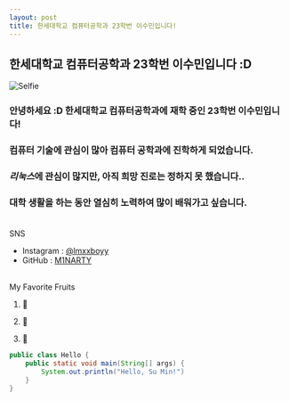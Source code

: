 ```yaml
---
layout: post
title: 한세대학교 컴퓨터공학과 23학번 이수민입니다!
---
```

<!-- Text attributes -->
## 한세대학교 컴퓨터공학과 23학번 **이수민**입니다 :D  

![Selfie](https://raw.githubusercontent.com/M1NARTY/M1NARTY.github.io/master/_images/profile01.webp)  


 ### 안녕하세요 :D 한세대학교 컴퓨터공학과에 재학 중인 23학번  **이수민**입니다!  
 ### 컴퓨터 기술에 관심이 많아 컴퓨터 공학과에 진학하게 되었습니다.  
 ### *리눅스*에 관심이 많지만, 아직 희망 진로는 정하지 못 했습니다.. 
 ### 대학 생활을 하는 동안 열심히 노력하여 많이 배워가고 싶습니다.<br/><br/>

SNS<br/>
- Instagram : [@lmxxboyy](https://www.instagram.com/lmxxboyy/)
- GitHub : [M1NARTY](https://github.com/M1NARTY)
<br/><br/>

My Favorite Fruits  
1. 🍊 

2. 🍓

3. 🍇

```java
public class Hello {
    public static void main(String[] args) {
        System.out.println("Hello, Su Min!")
    }
}
```
